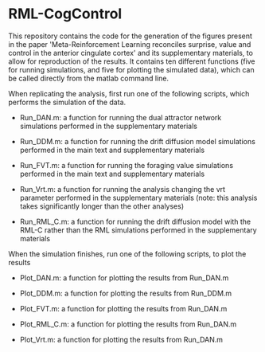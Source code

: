# RML-CogControl

This repository contains the code for the generation of the figures present in the paper 'Meta-Reinforcement Learning reconciles surprise, value and control in the anterior cingulate cortex' and its supplementary materials, to allow for reproduction of the results. It contains ten different functions (five for running simulations, and five for plotting the simulated data), which can be called directly from the matlab command line.


When replicating the analysis, first run one of the following scripts, which performs the simulation of the data.

- Run_DAN.m: a function for running the dual attractor network simulations performed in the supplementary materials

- Run_DDM.m: a function for running the drift diffusion model simulations performed in the main text and supplementary materials

- Run_FVT.m: a function for running the foraging value simulations performed in the main text and supplementary materials

- Run_Vrt.m: a function for running the analysis changing the vrt parameter performed in the supplementary materials (note: this analysis takes significantly longer than the other analyses)

- Run_RML_C.m: a function for running the drift diffusion model with the RML-C rather than the RML simulations performed in the supplementary materials


When the simulation finishes, run one of the following scripts, to plot the results

- Plot_DAN.m: a function for plotting the results from Run_DAN.m

- Plot_DDM.m: a function for plotting the results from Run_DDM.m

- Plot_FVT.m: a function for plotting the results from Run_DAN.m

- Plot_RML_C.m: a function for plotting the results from Run_DAN.m

- Plot_Vrt.m: a function for plotting the results from Run_DAN.m
